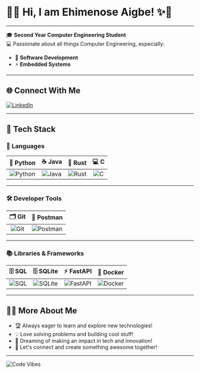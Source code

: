 # 👋✨ Hi, I am **Ehimenose Aigbe**! ✨👋

---

🎓 **Second Year Computer Engineering Student**  
💻 Passionate about all things Computer Engineering, especially:  
- 🌟 **Software Development**  
- ⚡ **Embedded Systems**

---

## 🌐 Connect With Me

[![LinkedIn](https://img.shields.io/badge/-LinkedIn-blue?logo=linkedin&logoColor=white&style=flat-square)](www.linkedin.com/in/ehimenose-aigbe-9b0b03285)

---

## 🚀 Tech Stack

### 💬 **Languages**
| 🐍 Python | ☕ Java | 🦀 Rust | 💻 C |
|:---:|:---:|:---:|:---:|
| ![Python](https://img.shields.io/badge/-Python-3776AB?logo=python&logoColor=white) | ![Java](https://img.shields.io/badge/-Java-007396?logo=java&logoColor=white) | ![Rust](https://img.shields.io/badge/-Rust-000000?logo=rust&logoColor=white) | ![C](https://img.shields.io/badge/-C-A8B9CC?logo=c&logoColor=white) |

---

### 🛠️ **Developer Tools**
| 🗂️ Git | 📨 Postman |
|:---:|:---:|
| ![Git](https://img.shields.io/badge/-Git-F05032?logo=git&logoColor=white) | ![Postman](https://img.shields.io/badge/-Postman-FF6C37?logo=postman&logoColor=white) |

---

### 📚 **Libraries & Frameworks**
| 🗄️ SQL | 🗄️ SQLite | ⚡ FastAPI | 🐳 Docker |
|:---:|:---:|:---:|:---:|
| ![SQL](https://img.shields.io/badge/-SQL-4479A1?logo=postgresql&logoColor=white) | ![SQLite](https://img.shields.io/badge/-SQLite-003B57?logo=sqlite&logoColor=white) | ![FastAPI](https://img.shields.io/badge/-FastAPI-009688?logo=fastapi&logoColor=white) | ![Docker](https://img.shields.io/badge/-Docker-2496ED?logo=docker&logoColor=white) |

---

## 🎨✨ More About Me

- 🏆 Always eager to learn and explore new technologies!
- 💡 Love solving problems and building cool stuff!
- 🤖 Dreaming of making an impact in tech and innovation!
- 🌈 Let's connect and create something awesome together!

---

![Code Vibes](https://user-images.githubusercontent.com/7221515/137624276-3b4a4a2a-5e56-44dd-8a84-166c8a5e2b8a.gif)
